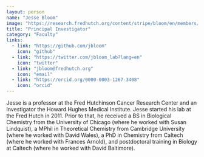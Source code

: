 ```yaml
---
layout: person
name: "Jesse Bloom"
image: "https://research.fredhutch.org/content/stripe/bloom/en/members/_jcr_content/par/labmember/image.img.jpg/1540125095310.jpg"
title: "Principal Investigator"
category: "Faculty"
links:
  - link: "https://github.com/jbloom"
    icon: "github"
  - link: "https://twitter.com/jbloom_lab?lang=en"
    icon: "twitter"
  - link: "jbloom@fredhutch.org"
    icon: "email"
  - link: "https://orcid.org/0000-0003-1267-3408"
    icon: "orcid"
---
```


Jesse is a professor at the Fred Hutchinson Cancer Research Center and an Investigator the Howard Hughes Medical Institute.
Jesse started his lab at the Fred Hutch in 2011.
Prior to that, he received a BS in Biological Chemistry from the University of Chicago (where he worked with Susan Lindquist), a MPhil in Theoretical Chemistry from Cambridge University (where he worked with David Wales), a PhD in Chemistry from Caltech (where he worked with Frances Arnold), and postdoctoral training in Biology at Caltech (where he worked with David Baltimore).
